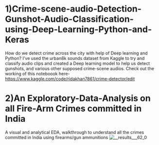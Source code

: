 # 1)Crime-scene-audio-Detection-Gunshot-Audio-Classification-using-Deep-Learning-Python-and-Keras
 How do we detect crime across the city with help of Deep learning and Python?  I've  used the urban8k sounds dataset from Kaggle to try and classify audio clips and created a Deep learning model to help us detect gunshots, and various other supposed crime-scene audios.
 Check out the working of this noteboook here-https://www.kaggle.com/code/ridakhan7861/crime-detector/edit
# 2)An Exploratory-Data-Analysis on all Fire-Arm Crimes committed in India
A visual and analytical EDA, walkthrough to understand all the crimes committed in India using firearms/gun ammunitions 
![__results___62_0](https://github.com/Ridargithub219/DeepLearning---Crime-Series--Special-files-/assets/134956343/3fdf23be-5f3e-4c35-8581-d90eed9442e0)
